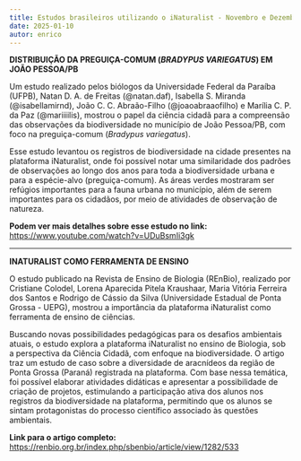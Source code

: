 ```yaml
---
title: Estudos brasileiros utilizando o iNaturalist - Novembro e Dezembro de 2024
date: 2025-01-10
autor: enrico
---
```


**DISTRIBUIÇÃO DA PREGUIÇA-COMUM (*BRADYPUS VARIEGATUS*) EM JOÃO PESSOA/PB**

Um estudo realizado pelos biólogos da Universidade Federal da Paraíba (UFPB), Natan D. A. de Freitas (@natan.daf), Isabella S. Miranda (@isabellamirnd), João C. C. Abraão-Filho (@joaoabraaofilho) e Marília C. P. da Paz (@mariiiilis), mostrou o papel da ciência cidadã para a compreensão das observações da biodiversidade no município de João Pessoa/PB, com foco na preguiça-comum (*Bradypus variegatus*).

Esse estudo levantou os registros de biodiversidade na cidade presentes na plataforma iNaturalist, onde foi possível notar uma similaridade dos padrões de observações ao longo dos anos para toda a biodiversidade urbana e para a espécie-alvo (preguiça-comum). As áreas verdes mostraram ser refúgios importantes para a fauna urbana no município, além de serem importantes para os cidadãos, por meio de atividades de observação de natureza.

**Podem ver mais detalhes sobre esse estudo no link:** https://www.youtube.com/watch?v=UDuBsmIi3gk

---

**INATURALIST COMO FERRAMENTA DE ENSINO**

O estudo publicado na Revista de Ensino de Biologia (REnBio), realizado por Cristiane Colodel, Lorena Aparecida Pitela Kraushaar, Maria Vitória Ferreira dos Santos e Rodrigo de Cássio da Silva (Universidade Estadual de Ponta Grossa - UEPG), mostrou a importância da plataforma iNaturalist como ferramenta de ensino de ciências.

Buscando novas possibilidades pedagógicas para os desafios ambientais atuais, o estudo explora a plataforma iNaturalist no ensino de Biologia, sob a perspectiva da Ciência Cidadã, com enfoque na biodiversidade. O artigo traz um estudo de caso sobre a diversidade de aracnídeos da região de Ponta Grossa (Paraná) registrada na plataforma. Com base nessa temática, foi possível elaborar atividades didáticas e apresentar a possibilidade de criação de projetos, estimulando a participação ativa dos alunos nos registros da biodiversidade na plataforma, permitindo que os alunos se sintam protagonistas do processo científico associado às questões ambientais.

**Link para o artigo completo:** https://renbio.org.br/index.php/sbenbio/article/view/1282/533
